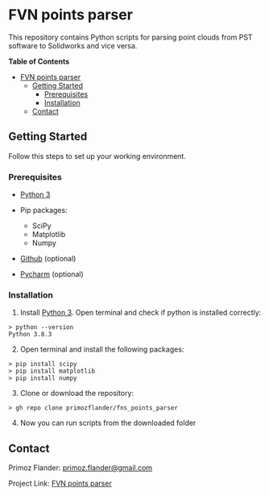 # FVN points parser

This repository contains Python scripts for parsing point clouds from PST software to Solidworks and vice versa.

**Table of Contents**

- [FVN points parser](#fvn-points-parser)
  * [Getting Started](#getting-started)
    + [Prerequisites](#prerequisites)
    + [Installation](#installation)
  * [Contact](#contact)
    

## Getting Started

Follow this steps to set up your working environment.

### Prerequisites


* [Python 3](https://www.python.org/downloads/)
* Pip packages:
  + SciPy
  + Matplotlib
  + Numpy
  
* [Github](https://desktop.github.com/) (optional)
* [Pycharm](https://www.jetbrains.com/pycharm/download/#section=windows) (optional)
  

### Installation

1. Install [Python 3](https://www.python.org/downloads/). Open terminal and check if python is installed correctly:
```
> python --version    
Python 3.8.3
```

2. Open terminal and install the following packages:
```
> pip install scipy
> pip install matplotlib
> pip install numpy
```

3. Clone or download the repository:
```
> gh repo clone primozflander/fns_points_parser
```

4. Now you can run scripts from the downloaded folder


## Contact

Primoz Flander: [primoz.flander@gmail.com](<mailto:primoz.flander@gmail.com>)

Project Link: [FVN points parser](https://github.com/primozflander/fns_points_parser)